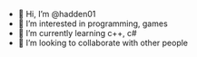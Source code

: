 - 👋 Hi, I’m @hadden01
- 👀 I’m interested in programming, games
- 🌱 I’m currently learning c++, c#
- 💞️ I’m looking to collaborate with other people

<!---
hadden01/hadden01 is a ✨ special ✨ repository because its `README.md` (this file) appears on your GitHub profile.
You can click the Preview link to take a look at your changes.
--->
